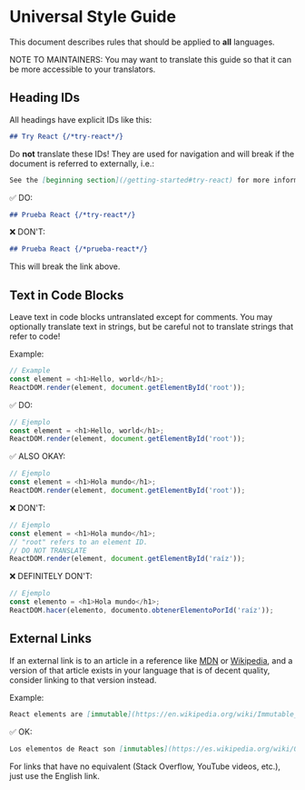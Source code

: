 # Universal Style Guide

This document describes rules that should be applied to **all** languages.

NOTE TO MAINTAINERS: You may want to translate this guide so that it can be more accessible to your translators.

## Heading IDs

All headings have explicit IDs like this:

```md
## Try React {/*try-react*/}
```

Do **not** translate these IDs! They are used for navigation and will break if the document is referred to externally, i.e.:

```md
See the [beginning section](/getting-started#try-react) for more information.
```

✅ DO:

```md
## Prueba React {/*try-react*/}
```

❌ DON'T:

```md
## Prueba React {/*prueba-react*/}
```

This will break the link above.

## Text in Code Blocks

Leave text in code blocks untranslated except for comments. You may optionally translate text in strings, but be careful not to translate strings that refer to code!

Example:
```js
// Example
const element = <h1>Hello, world</h1>;
ReactDOM.render(element, document.getElementById('root'));
```

✅ DO:

```js
// Ejemplo
const element = <h1>Hello, world</h1>;
ReactDOM.render(element, document.getElementById('root'));
```

✅ ALSO OKAY:

```js
// Ejemplo
const element = <h1>Hola mundo</h1>;
ReactDOM.render(element, document.getElementById('root'));
```

❌ DON'T:

```js
// Ejemplo
const element = <h1>Hola mundo</h1>;
// "root" refers to an element ID.
// DO NOT TRANSLATE
ReactDOM.render(element, document.getElementById('raíz'));
```

❌ DEFINITELY DON'T:

```js
// Ejemplo
const elemento = <h1>Hola mundo</h1>;
ReactDOM.hacer(elemento, documento.obtenerElementoPorId('raíz'));
```

## External Links

If an external link is to an article in a reference like [MDN] or [Wikipedia], and a version of that article exists in your language that is of decent quality, consider linking to that version instead.

[MDN]: https://developer.mozilla.org/en-US/
[Wikipedia]: https://en.wikipedia.org/wiki/Main_Page

Example:

```md
React elements are [immutable](https://en.wikipedia.org/wiki/Immutable_object).
```

✅ OK:

```md
Los elementos de React son [inmutables](https://es.wikipedia.org/wiki/Objeto_inmutable).
```

For links that have no equivalent (Stack Overflow, YouTube videos, etc.), just use the English link.